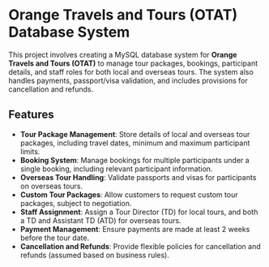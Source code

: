 # Orange Travels and Tours (OTAT) Database System

This project involves creating a MySQL database system for **Orange Travels and Tours (OTAT)** to manage tour packages, bookings, participant details, and staff roles for both local and overseas tours. The system also handles payments, passport/visa validation, and includes provisions for cancellation and refunds.

## Features
- **Tour Package Management**: Store details of local and overseas tour packages, including travel dates, minimum and maximum participant limits.
- **Booking System**: Manage bookings for multiple participants under a single booking, including relevant participant information.
- **Overseas Tour Handling**: Validate passports and visas for participants on overseas tours.
- **Custom Tour Packages**: Allow customers to request custom tour packages, subject to negotiation.
- **Staff Assignment**: Assign a Tour Director (TD) for local tours, and both a TD and Assistant TD (ATD) for overseas tours.
- **Payment Management**: Ensure payments are made at least 2 weeks before the tour date.
- **Cancellation and Refunds**: Provide flexible policies for cancellation and refunds (assumed based on business rules).

